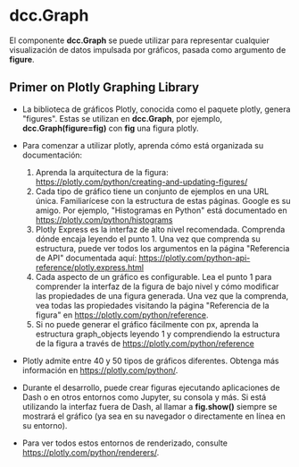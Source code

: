 # dcc.Graph

El componente **dcc.Graph** se puede utilizar para representar cualquier visualización de datos impulsada por gráficos, pasada como argumento de **figure**.

## Primer on Plotly Graphing Library

- La biblioteca de gráficos Plotly, conocida como el paquete plotly, genera "figures". Estas se utilizan en **dcc.Graph**, por ejemplo, **dcc.Graph(figure=fig)** con **fig** una figura plotly.

- Para comenzar a utilizar plotly, aprenda cómo está organizada su documentación:

    1. Aprenda la arquitectura de la figura: https://plotly.com/python/creating-and-updating-figures/
    2. Cada tipo de gráfico tiene un conjunto de ejemplos en una URL única. Familiarícese con la estructura de estas páginas. Google es su amigo. Por ejemplo, "Histogramas en Python" está documentado en https://plotly.com/python/histograms
    3. Plotly Express es la interfaz de alto nivel recomendada. Comprenda dónde encaja leyendo el punto 1. Una vez que comprenda su estructura, puede ver todos los argumentos en la página "Referencia de API" documentada aquí: https://plotly.com/python-api-reference/plotly.express.html
    4. Cada aspecto de un gráfico es configurable. Lea el punto 1 para comprender la interfaz de la figura de bajo nivel y cómo modificar las propiedades de una figura generada. Una vez que la comprenda, vea todas las propiedades visitando la página "Referencia de la figura" en https://plotly.com/python/reference.
    5. Si no puede generar el gráfico fácilmente con px, aprenda la estructura graph_objects leyendo 1 y comprendiendo la estructura de la figura a través de https://plotly.com/python/reference

- Plotly admite entre 40 y 50 tipos de gráficos diferentes. Obtenga más información en https://plotly.com/python/.
- Durante el desarrollo, puede crear figuras ejecutando aplicaciones de Dash o en otros entornos como Jupyter, su consola y más. Si está utilizando la interfaz fuera de Dash, al llamar a **fig.show()** siempre se mostrará el gráfico (ya sea en su navegador o directamente en línea en su entorno).
- Para ver todos estos entornos de renderizado, consulte https://plotly.com/python/renderers/.








